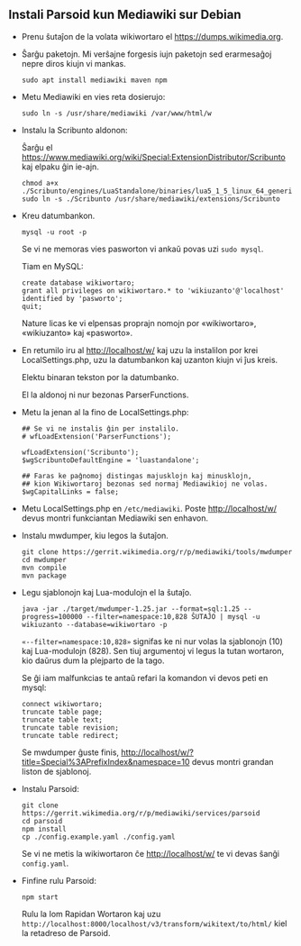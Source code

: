 ## Instali Parsoid kun Mediawiki sur Debian
 - Prenu ŝutaĵon de la volata wikiwortaro el <https://dumps.wikimedia.org>.
 - Ŝarĝu paketojn. Mi verŝajne forgesis iujn paketojn sed erarmesaĝoj nepre diros kiujn vi mankas.
     ```
     sudo apt install mediawiki maven npm
     ```
 - Metu Mediawiki en vies reta dosierujo:
     ```
     sudo ln -s /usr/share/mediawiki /var/www/html/w
     ```
 - Instalu la Scribunto aldonon:
 
     Ŝarĝu el <https://www.mediawiki.org/wiki/Special:ExtensionDistributor/Scribunto> kaj elpaku ĝin ie-ajn.
     ```
     chmod a+x ./Scribunto/engines/LuaStandalone/binaries/lua5_1_5_linux_64_generic/lua
     sudo ln -s ./Scribunto /usr/share/mediawiki/extensions/Scribunto
     ```
 - Kreu datumbankon.
     ```
     mysql -u root -p
     ```
   Se vi ne memoras vies pasworton vi ankaŭ povas uzi `sudo mysql`.
   
   Tiam en MySQL:
     ```
     create database wikiwortaro;
     grant all privileges on wikiwortaro.* to 'wikiuzanto'@'localhost' identified by 'pasworto';
     quit;
     ```
   Nature licas ke vi elpensas proprajn nomojn por «wikiwortaro», «wikiuzanto» kaj «pasworto».
 - En retumilo iru al <http://localhost/w/> kaj uzu la instalilon por krei LocalSettings.php, uzu la datumbankon kaj
   uzanton kiujn vi ĵus kreis. 
   
   Elektu binaran tekston por la datumbanko.
    
   El la aldonoj ni nur bezonas ParserFunctions.
   
 - Metu la jenan al la fino de LocalSettings.php:
     ```
     ## Se vi ne instalis ĝin per instalilo.
     # wfLoadExtension('ParserFunctions');
     
     wfLoadExtension('Scribunto');
     $wgScribuntoDefaultEngine = 'luastandalone';
     
     ## Faras ke paĝnomoj distingas majusklojn kaj minusklojn,
     ## kion Wikiwortaroj bezonas sed normaj Mediawikioj ne volas.
     $wgCapitalLinks = false;
     ```
 - Metu LocalSettings.php en `/etc/mediawiki`. Poste <http://localhost/w/> devus montri funkciantan Mediawiki sen enhavon.
 - Instalu mwdumper, kiu legos la ŝutaĵon.
     ```
     git clone https://gerrit.wikimedia.org/r/p/mediawiki/tools/mwdumper
     cd mwdumper
     mvn compile
     mvn package
     ```
 - Legu sjablonojn kaj Lua-modulojn el la ŝutaĵo.
     ```
     java -jar ./target/mwdumper-1.25.jar --format=sql:1.25 --progress=100000 --filter=namespace:10,828 ŜUTAĴO | mysql -u wikiuzanto --database=wikiwortaro -p
     ```
   `«--filter=namespace:10,828»` signifas ke ni nur volas la sjablonojn (10) kaj Lua-modulojn (828). Sen tiuj argumentoj
   vi legus la tutan wortaron, kio daŭrus dum la plejparto de la tago.
   
   Se ĝi iam malfunkcias te antaŭ refari la komandon vi devos peti en mysql:
     ```
     connect wikiwortaro; 
     truncate table page; 
     truncate table text; 
     truncate table revision; 
     truncate table redirect;
     ```
   Se mwdumper ĝuste finis, <http://localhost/w/?title=Special%3APrefixIndex&namespace=10> devus montri grandan liston de
   sjablonoj.
 - Instalu Parsoid:
     ```
     git clone https://gerrit.wikimedia.org/r/p/mediawiki/services/parsoid
     cd parsoid
     npm install
     cp ./config.example.yaml ./config.yaml
     ```
   Se vi ne metis la wikiwortaron ĉe <http://localhost/w/> te vi devas ŝanĝi `config.yaml`.
 - Finfine rulu Parsoid:
     ```
     npm start
     ```
   Rulu la Iom Rapidan Wortaron kaj uzu `http://localhost:8000/localhost/v3/transform/wikitext/to/html/` kiel la retadreso de Parsoid.